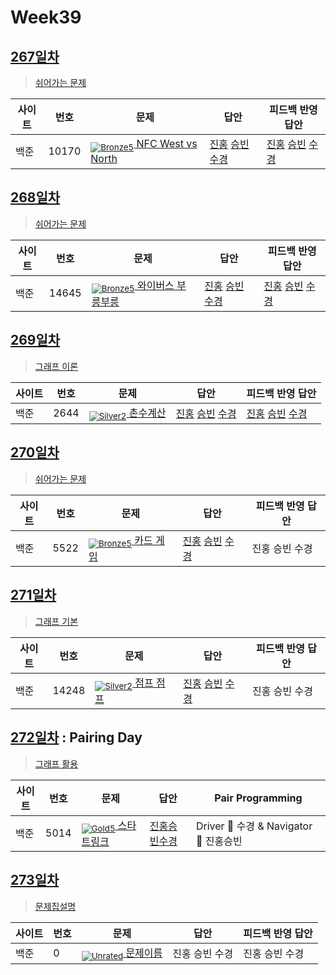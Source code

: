 <!-- tier 리스트 S -->
[Unrated]: https://user-images.githubusercontent.com/33937365/126247607-85783912-c11a-4d50-ac36-8cc7dcb75cd2.png
[Bronze5]: https://user-images.githubusercontent.com/33937365/126247611-e362d727-17a4-4737-a232-5827e185ab7c.png
[Bronze4]: https://user-images.githubusercontent.com/33937365/126247612-89cbc675-e1d4-43a2-950b-1cb014dca697.png
[Bronze3]: https://user-images.githubusercontent.com/33937365/126247613-b8408610-7bc4-40f8-804f-a30a45ddbb68.png
[Bronze2]: https://user-images.githubusercontent.com/33937365/126247614-d85dc6ff-a520-4c00-82bd-eb593b156bd8.png
[Bronze1]: https://user-images.githubusercontent.com/33937365/126247616-04b2ab30-9891-4b7b-8cb4-38e99b97e834.png
[Silver5]: https://user-images.githubusercontent.com/33937365/126247618-38c5c905-672b-4d75-808e-8a7d45ea577d.png
[Silver4]: https://user-images.githubusercontent.com/33937365/126247620-ba2d1b96-b0aa-4b88-80c5-71569c69bbc3.png
[Silver3]: https://user-images.githubusercontent.com/33937365/126247621-1b55b7f4-3a79-4348-8a63-f00c1813853e.png
[Silver2]: https://user-images.githubusercontent.com/33937365/126247622-a83b30a9-6618-4593-b775-6f6730afd3f6.png
[Silver1]: https://user-images.githubusercontent.com/33937365/126247625-8d82f8ab-6f95-4ef8-a243-be31f548596e.png
[Gold5]: https://user-images.githubusercontent.com/33937365/126247627-2979d4d5-915a-4c4e-adb7-c171f9bafe28.png
[Gold4]: https://user-images.githubusercontent.com/33937365/126247629-b24e1e24-4579-450f-bc3c-f166361091dd.png

<!-- tier 리스트 E -->

# Week39

## [267일차](Day267)

> [쉬어가는 문제](https://www.acmicpc.net/group/workbook/view/9797/37628)

| 사이트 | 번호 | 문제                                       | 답안           | 피드백 반영 답안 |
| ------ | ---- | ------------------------------------------ | -------------- | ---------------- |
| 백준   | 10170 | [<sub>![Bronze5]</sub> NFC West vs North](https://www.acmicpc.net/problem/10170) | [진홍](Day267/boj10170_kjh.py) [승빈](Day267/boj10170_wsb.java) [수경](Day267/boj10170_hsk.js) | [진홍](Day267/boj10170_kjh.py) [승빈](Day267/boj10170_wsb.java) [수경](Day267/boj10170_hsk.js)   |

## [268일차](Day268)

> [쉬어가는 문제](https://www.acmicpc.net/group/workbook/view/9797/37658)

| 사이트 | 번호 | 문제                                       | 답안           | 피드백 반영 답안 |
| ------ | ---- | ------------------------------------------ | -------------- | ---------------- |
| 백준   | 14645 | [<sub>![Bronze5]</sub> 와이버스 부릉부릉](https://www.acmicpc.net/problem/14645) | [진홍](Day268/boj14645_kjh.py) [승빈](Day268/boj14645_wsb.java) [수경](Day268/boj14645_hsk.js) | [진홍](Day268/boj14645_kjh.py) [승빈](Day268/boj14645_wsb.java) [수경](Day268/boj14645_hsk.js) |    |

## [269일차](Day269)

> [그래프 이론](https://www.acmicpc.net/group/workbook/view/9797/37670)

| 사이트 | 번호 | 문제                                       | 답안           | 피드백 반영 답안 |
| ------ | ---- | ------------------------------------------ | -------------- | ---------------- |
| 백준   | 2644 | [<sub>![Silver2]</sub> 촌수계산](https://www.acmicpc.net/problem/2644) | [진홍](Day269/boj2644_kjh.java) [승빈](Day269/boj2644_wsb.java) [수경](Day269/boj2644_hsk.js) | [진홍](Day269/boj2644_kjh.java) [승빈](Day269/boj2644_wsb.java) [수경](Day269/boj2644_hsk_fb.js)   |

## [270일차](Day270)

> [쉬어가는 문제](https://www.acmicpc.net/group/workbook/view/9797/37676)

| 사이트 | 번호 | 문제                                       | 답안           | 피드백 반영 답안 |
| ------ | ---- | ------------------------------------------ | -------------- | ---------------- |
| 백준   | 5522 | [<sub>![Bronze5]</sub> 카드 게임](https://www.acmicpc.net/problem/5522) | [진홍](Day270/boj5522_kjh.py) [승빈](Day270/boj5522_wsb.java) [수경](Day270/boj5522_hsk.js) | 진홍 승빈 수경   |

## [271일차](Day271)

> [그래프 기본](https://www.acmicpc.net/group/workbook/view/9797/37699)

| 사이트 | 번호 | 문제                                       | 답안           | 피드백 반영 답안 |
| ------ | ---- | ------------------------------------------ | -------------- | ---------------- |
| 백준   | 14248    | [<sub>![Silver2]</sub> 점프 점프](https://www.acmicpc.net/problem/14248) | [진홍](Day271/boj14248_kjh.java) [승빈](Day271/boj14248_wsb.java) [수경](Day271/boj14248_hsk.js) | 진홍 승빈 수경   |

## [272일차](Day272) : Pairing Day

> [그래프 활용](https://www.acmicpc.net/group/workbook/view/9797/37744)

| 사이트 | 번호 | 문제                                       | 답안         | Pair Programming                       |
| ------ | ---- | ------------------------------------------ | ------------ | -------------------------------------- |
| 백준   | 5014 | [<sub>![Gold5]</sub> 스타트링크](https://www.acmicpc.net/problem/5014) | [진홍승빈수경](Day272/boj5014_kjhwsbhsk.js) | Driver 🚗 수경 & Navigator 🧭 진홍승빈 |


## [273일차](Day273)

> [문제집설명](문제집링크)

| 사이트 | 번호 | 문제                                       | 답안           | 피드백 반영 답안 |
| ------ | ---- | ------------------------------------------ | -------------- | ---------------- |
| 백준   | 0    | [<sub>![Unrated]</sub> 문제이름](문제링크) | 진홍 승빈 수경 | 진홍 승빈 수경   |
